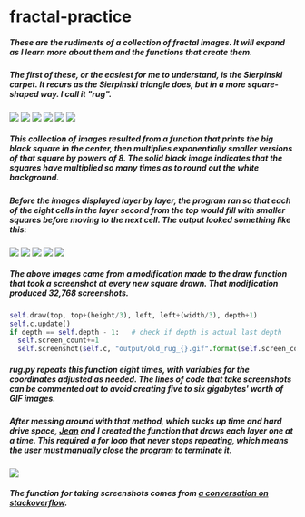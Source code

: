 # fractal-practice

##### These are the rudiments of a collection of fractal images. It will expand as I learn more about them and the functions that create them.

##### The first of these, or the easiest for me to understand, is the Sierpinski carpet. It recurs as the Sierpinski triangle does, but in a more square-shaped way. I call it "rug".

![](output/rug_0.gif)
![](output/rug_1.gif)
![](output/rug_2.gif)
![](output/rug_3.gif)
![](output/rug_4.gif)
![](output/rug_5.gif)

##### This collection of images resulted from a function that prints the big black square in the center, then multiplies exponentially smaller versions of that square by powers of 8. The solid black image indicates that the squares have multiplied so many times as to round out the white background.

##### Before the images displayed layer by layer, the program ran so that each of the eight cells in the layer second from the top would fill with smaller squares before moving to the next cell. The output looked something like this:

![](output/old_rug_4096.gif)
![](output/old_rug_12288.gif)
![](output/old_rug_20480.gif)
![](output/old_rug_28672.gif)
![](output/old_rug_32768.gif)

##### The above images came from a modification made to the draw function that took a screenshot at every new square drawn. That modification produced 32,768 screenshots.

```python
self.draw(top, top+(height/3), left, left+(width/3), depth+1)
self.c.update()
if depth == self.depth - 1:   # check if depth is actual last depth
  self.screen_count+=1
  self.screenshot(self.c, "output/old_rug_{}.gif".format(self.screen_count))
```

##### rug.py repeats this function eight times, with variables for the coordinates adjusted as needed. The lines of code that take screenshots can be commented out to avoid creating five to six gigabytes' worth of GIF images.

##### After messing around with that method, which sucks up time and hard drive space, [Jean](https://github.com/kobejean) and I created the function that draws each layer one at a time. This required a for loop that never stops repeating, which means the user must manually close the program to terminate it.

![](rug.gif)

##### The function for taking screenshots comes from [a conversation on stackoverflow](https://stackoverflow.com/questions/9886274/how-can-i-convert-canvas-content-to-an-image).

